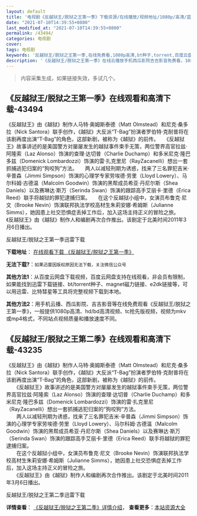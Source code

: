 ```yaml
---
layout: default
title: '电视剧《反越狱王/脱狱之王第一季》下载资源/在线播放/视频地址/1080p/高清/蓝光'
date: "2021-07-10T14:39:55+0800"
last_modified_at: "2021-07-10T14:39:55+0800"
permalink: /43494/
categories: 电视剧
cover:
tags: 电视剧
keywords: '反越狱王/脱狱之王第一季,在线免费看,1080p高清,bt种子,torrent,百度云盘,magnet,磁力链,迅雷下载资源'
description: '《反越狱王/脱狱之王第一季》在线云播放手机西瓜影院吉吉影音免费看，1080p高清bd/hd未删减完整版和tc抢先枪版，mkv/mp4格式，附带bt/torrent种子、magnet/磁力链、百度云盘、网盘资源迅雷下载链接'
---
```


>内容采集生成，如果链接失效，多试几个。


## 《反越狱王/脱狱之王第一季》在线观看和高清下载-43494

《反越狱王》由《越狱》制作人马特·奥姆斯泰德（Matt Olmstead）和尼克·桑多拉（Nick Santora）联手创作，《越狱》大反派“T-Bag”扮演者罗伯特·克耐普将在该剧再度出演“T-Bag”的角色，这部新剧，被称为《越狱》的前传。</div>　　《反越狱王》故事讲述的是美国警方对屡屡发生的越狱事件束手无策，两位警界高官拉兹·阿隆索（Laz Alonso）饰演的查理·达切普（Charlie Duchamp）和多米尼克·隆巴多兹（Domenick Lombardozzi）饰演的雷&middot;扎克里尼（RayZacanelli）想出一套抓捕逃犯归案的&ldquo;狗咬狗&rdquo;方法。</div>　　两人以减轻刑期为诱惑，找来了三名罪犯吉米·辛普森（Jimmi Simpson）饰演的心理学专家劳埃德·劳里（Lloyd Lowery）、马尔科姆&middot;古德温（Malcolm Goodwin）饰演的黑帮成员希亚·丹尼尔斯（Shea Daniels）以及赛琳达·斯万（Serinda Swan）饰演的跟踪高手艾丽卡&middot;里德（Erica Reed）联手将越狱的罪犯逮捕归案。</div>　　在这个反越狱小组中，女演员布鲁克·尼文（Brooke Nevin）饰演联邦执法学校高材生朱莉安娜·希姆斯（Julianne Simms），她因患上社交恐惧症丢掉工作后，加入这场主持正义的冒险之旅。</div>　　《反越狱王》由《越狱》制作人和编剧再次合作推出。该剧定于北美时间2011年3月6日播出。</div>


反越狱王/脱狱之王第一季迅雷下载

**下载地址**： [在线观看下载 《反越狱王/脱狱之王第一季》](https://www.993dy.com//vod-detail-id-8496.html) 


**无法下载?**：`如果迅雷因版权原因无法下载，关注微信公众号 `

**其他方法1**：从百度云网盘下载视频，百度云网盘支持在线观看，非会员有限制，如果能找到迅雷下载链接、bt/torrent种子、magnet磁力链接、e2dk链接等，可以用迅雷、比特彗星等工具将完整视频下载到本地。

**其他方法2**：用手机云播、西瓜影院、吉吉影音等在线免费观看《反越狱王/脱狱之王第一季》，一般提供1080p高清、hd/bd高清视频、tc抢先版视频，视频为mkv或mp4格式，不同站点视频质量和播放速度不同。


## 《反越狱王/脱狱之王第二季》在线观看和高清下载-43235

《反越狱王》由《越狱》制作人马特·奥姆斯泰德（Matt Olmstead）和尼克·桑多拉（Nick Santora）联手创作，《越狱》大反派“T-Bag”扮演者罗伯特·克耐普将在该剧再度出演“T-Bag”的角色，这部新剧，被称为《越狱》的前传。<br />　　《反越狱王》故事讲述的是美国警方对屡屡发生的越狱事件束手无策，两位警界高官拉兹·阿隆索（Laz Alonso）饰演的查理·达切普（Charlie Duchamp）和多米尼克·隆巴多兹（Domenick Lombardozzi）饰演的雷&middot;扎克里尼（RayZacanelli）想出一套抓捕逃犯归案的&ldquo;狗咬狗&rdquo;方法。<br />　　两人以减轻刑期为诱惑，找来了三名罪犯吉米·辛普森（Jimmi Simpson）饰演的心理学专家劳埃德·劳里（Lloyd Lowery）、马尔科姆&middot;古德温（Malcolm Goodwin）饰演的黑帮成员希亚·丹尼尔斯（Shea Daniels）以及赛琳达·斯万（Serinda Swan）饰演的跟踪高手艾丽卡&middot;里德（Erica Reed）联手将越狱的罪犯逮捕归案。<br />　　在这个反越狱小组中，女演员布鲁克·尼文（Brooke Nevin）饰演联邦执法学校高材生朱莉安娜·希姆斯（Julianne Simms），她因患上社交恐惧症丢掉工作后，加入这场主持正义的冒险之旅。<br />　　《反越狱王》由《越狱》制作人和编剧再次合作推出。该剧定于北美时间2011年3月6日播出。


反越狱王/脱狱之王第二季迅雷下载

**详情查看**： [《反越狱王/脱狱之王第二季》详情介绍](/movie/43235/)， **查看更多**：[本站资源大全](/movie/t/all/)

